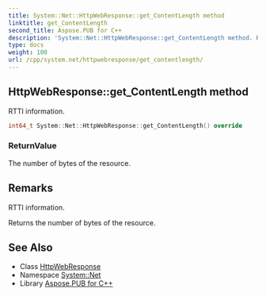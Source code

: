 ```yaml
---
title: System::Net::HttpWebResponse::get_ContentLength method
linktitle: get_ContentLength
second_title: Aspose.PUB for C++
description: 'System::Net::HttpWebResponse::get_ContentLength method. RTTI information in C++.'
type: docs
weight: 100
url: /cpp/system.net/httpwebresponse/get_contentlength/
---
```

## HttpWebResponse::get_ContentLength method


RTTI information.

```cpp
int64_t System::Net::HttpWebResponse::get_ContentLength() override
```


### ReturnValue

The number of bytes of the resource.
## Remarks


RTTI information.   

Returns the number of bytes of the resource. 
## See Also

* Class [HttpWebResponse](../)
* Namespace [System::Net](../../)
* Library [Aspose.PUB for C++](../../../)
